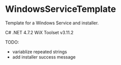 # WindowsServiceTemplate
Template for a Windows Service and installer.

C# .NET 4.7.2
WiX Toolset v3.11.2

TODO:
- variablize repeated strings
- add installer success message
